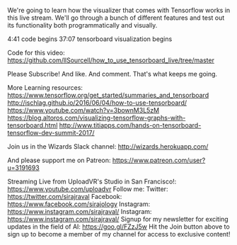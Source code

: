 We're going to learn how the visualizer that comes with Tensorflow works in this live stream. We'll go through a bunch of different features and test out its functionality both programmatically and visually.

4:41 code begins
37:07 tensorboard visualization begins

Code for this video: 
https://github.com/llSourcell/how_to_use_tensorboard_live/tree/master

Please Subscribe! And like. And comment. That's what keeps me going.

More Learning resources:
https://www.tensorflow.org/get_started/summaries_and_tensorboard
http://ischlag.github.io/2016/06/04/how-to-use-tensorboard/
https://www.youtube.com/watch?v=3bownM3L5zM
https://blog.altoros.com/visualizing-tensorflow-graphs-with-tensorboard.html
http://www.titiapps.com/hands-on-tensorboard-tensorflow-dev-summit-2017/

Join us in the Wizards Slack channel:
http://wizards.herokuapp.com/

And please support me on Patreon:
https://www.patreon.com/user?u=3191693

Streaming Live from UploadVR's Studio in San Francisco!: https://www.youtube.com/uploadvr
Follow me:
Twitter: https://twitter.com/sirajraval
Facebook: https://www.facebook.com/sirajology Instagram: https://www.instagram.com/sirajraval/ Instagram: https://www.instagram.com/sirajraval/ 
Signup for my newsletter for exciting updates in the field of AI:
https://goo.gl/FZzJ5w
Hit the Join button above to sign up to become a member of my channel for access to exclusive content!